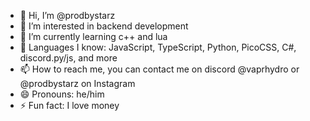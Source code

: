 - 👋 Hi, I’m @prodbystarz
- 👀 I’m interested in backend development
- 🌱 I’m currently learning c++ and lua
- 💞️ Languages I know: JavaScript, TypeScript, Python, PicoCSS, C#, discord.py/js, and more
- 📫 How to reach me, you can contact me on discord @vaprhydro or @prodbystarz on Instagram
- 😄 Pronouns: he/him
- ⚡ Fun fact: I love money
